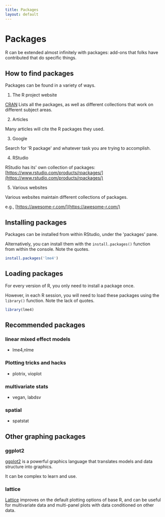 ```yaml
---
title: Packages
layout: default
---
```


# Packages

R can be extended almost infinitely with packages: add-ons that folks have contributed that do specific things.

## How to find packages

Packages can be found in a variety of ways.

1. The R project website

[CRAN](https://cran.r-project.org/web/packages/) Lists all the packages, 
  as well as different collections that work on different subject areas.
  

2. Articles

Many articles will cite the R packages they used.


3. Google

Search for 'R package' and whatever task you are trying to accomplish.


4. RStudio
  
RStudio has its' own collection of packages: [https://www.rstudio.com/products/rpackages/](https://www.rstudio.com/products/rpackages/)  
  
  
5. Various websites

Various websites maintain different collections of packages.

e.g., [https://awesome-r.com/](https://awesome-r.com/)




## Installing packages

Packages can be installed from within RStudio, under the 'packages' pane.

Alternatively, you can install them with the `install.packages()` function from within the console. Note the quotes.

```r
install.packages('lme4')
```


## Loading packages

For every version of R, you only need to install a package once.

However, in each R session, you will need to load these packages using the `library()` function. Note the lack of quotes.

```r
library(lme4)
```



## Recommended packages

### linear mixed effect models

- lme4,nlme


### Plotting tricks and hacks

- plotrix, vioplot


### multivariate stats

 - vegan, labdsv


### spatial

 - spatstat
 
 

## Other graphing packages

### ggplot2

[ggplot2](https://ggplot2.tidyverse.org/) is a powerful graphics language that translates models and data structure into graphics.

It can be complex to learn and use. 


### lattice

[Lattice](https://cran.r-project.org/web/packages/lattice/index.html) improves on the default plotting options of base R, and 
can be useful for multivariate data and multi-panel plots with data conditioned on other data.



